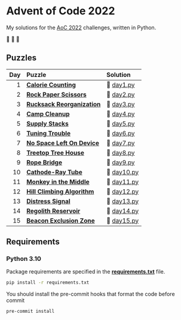 # Advent of Code 2022

My solutions for the [AoC 2022](https://adventofcode.com/2022) challenges, written in Python.

:christmas_tree: :christmas_tree: :christmas_tree:

## Puzzles

| Day | Puzzle                                                              | Solution                         |
| --: | :------------------------------------------------------------------ | :------------------------------- |
|   1 | **[Calorie Counting](https://adventofcode.com/2022/day/1)**         | :snake: [day1.py](src/day1.py)   |
|   2 | **[Rock Paper Scissors](https://adventofcode.com/2022/day/2)**      | :snake: [day2.py](src/day2.py)   |
|   3 | **[Rucksack Reorganization](https://adventofcode.com/2022/day/3)**  | :snake: [day3.py](src/day3.py)   |
|   4 | **[Camp Cleanup](https://adventofcode.com/2022/day/4)**             | :snake: [day4.py](src/day4.py)   |
|   5 | **[Supply Stacks](https://adventofcode.com/2022/day/5)**            | :snake: [day5.py](src/day5.py)   |
|   6 | **[Tuning Trouble](https://adventofcode.com/2022/day/6)**           | :snake: [day6.py](src/day6.py)   |
|   7 | **[No Space Left On Device](https://adventofcode.com/2022/day/7)**  | :snake: [day7.py](src/day7.py)   |
|   8 | **[Treetop Tree House](https://adventofcode.com/2022/day/8)**       | :snake: [day8.py](src/day8.py)   |
|   9 | **[Rope Bridge](https://adventofcode.com/2022/day/9)**              | :snake: [day9.py](src/day9.py)   |
|  10 | **[Cathode-Ray Tube](https://adventofcode.com/2022/day/10)**        | :snake: [day10.py](src/day10.py) |
|  11 | **[Monkey in the Middle](https://adventofcode.com/2022/day/11)**    | :snake: [day11.py](src/day11.py) |
|  12 | **[Hill Climbing Algorithm](https://adventofcode.com/2022/day/12)** | :snake: [day12.py](src/day12.py) |
|  13 | **[Distress Signal](https://adventofcode.com/2022/day/13)**         | :snake: [day13.py](src/day13.py) |
|  14 | **[Regolith Reservoir](https://adventofcode.com/2022/day/14)**      | :snake: [day14.py](src/day14.py) |
|  15 | **[Beacon Exclusion Zone](https://adventofcode.com/2022/day/15)**   | :snake: [day15.py](src/day15.py) |

## Requirements

### Python 3.10

Package requirements are specified in the **[requirements.txt](requirements.txt)** file.

```sh
pip install -r requirements.txt
```

You should install the pre-commit hooks that format the code before commit

```sh
pre-commit install
```
